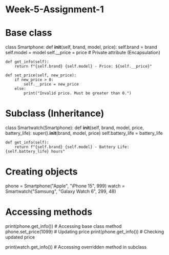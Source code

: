 # Week-5-Assignment-1
# Base class
class Smartphone:
    def __init__(self, brand, model, price):
        self.brand = brand
        self.model = model
        self.__price = price  # Private attribute (Encapsulation)

    def get_info(self):
        return f"{self.brand} {self.model} - Price: ${self.__price}"

    def set_price(self, new_price):
        if new_price > 0:
            self.__price = new_price
        else:
            print("Invalid price. Must be greater than 0.")

# Subclass (Inheritance)
class Smartwatch(Smartphone):
    def __init__(self, brand, model, price, battery_life):
        super().__init__(brand, model, price)
        self.battery_life = battery_life

    def get_info(self):
        return f"{self.brand} {self.model} - Battery Life: {self.battery_life} hours"

# Creating objects
phone = Smartphone("Apple", "iPhone 15", 999)
watch = Smartwatch("Samsung", "Galaxy Watch 6", 299, 48)

# Accessing methods
print(phone.get_info())  # Accessing base class method
phone.set_price(1099)    # Updating price
print(phone.get_info())  # Checking updated price

print(watch.get_info())  # Accessing overridden method in subclass
